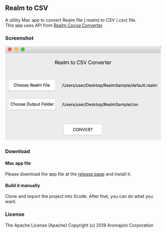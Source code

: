 ## Realm to CSV
A utility Mac app to convert Realm file (.realm) to CSV (.csv) file.  
This app uses API from [Realm Cocoa Converter](https://github.com/realm/realm-cocoa-converter).  

### Screenshot
![Screenshot](/Arts/screenshot.png)

### Download

#### Mac app file
Please download the app file at the [release page](https://github.com/aromajoin/realm-to-csv/releases) and install it.

#### Build it manually
Clone and import the project into Xcode. After that, you can do what you want. 

### License
The Apache License (Apache)
Copyright (c) 2018 Aromajoin Corporation
